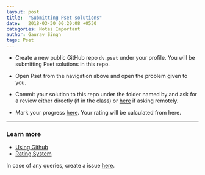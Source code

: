 ```yaml
---
layout: post
title:  "Submitting Pset solutions"
date:   2018-03-30 00:20:08 +0530
categories: Notes Important
author: Gaurav Singh
tags: Pset
---
```


* Create a new public GitHub repo `dv.pset` under your profile. You will be submitting Pset solutions in this repo.

* Open Pset from the navigation above and open the problem given to you.

* Commit your solution to this repo under the folder named by <problem-code> and ask for a review either directly (if in the class) or [here](https://github.com/mathscapes/DecodeVector/issues) if asking remotely.

* Mark your progress [here](https://github.com/mathscapes/DecodeVector/wiki/Rating). Your rating will be calculated from here.

---

### Learn more
* [Using Github](/sub/using-github/)
* [Rating System](/sub/rating-system/)

In case of any queries, create a issue [here](https://github.com/mathscapes/DecodeVector/issues).
